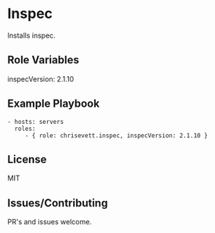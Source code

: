 Inspec
=========
Installs inspec.


Role Variables
--------------
inspecVersion: 2.1.10

Example Playbook
----------------

    - hosts: servers
      roles:
         - { role: chrisevett.inspec, inspecVersion: 2.1.10 }

License
-------

MIT

Issues/Contributing
------------------

PR's and issues welcome.


